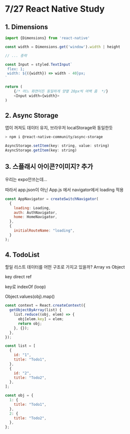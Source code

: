 # 7/27 React Native Study

## 1. Dimensions

```js
import {Dimensions} from 'react-native'

const width = Dimensions.get('window').width | height

// ... 중략

const Input = styled.TextInput`
 flex: 1;
 width: ${({width}) => width - 40}px;
`

return (
    {/* 어느 화면이든 동일하게 양옆 20px씩 여백 줌  */}
    <Input width={width}>
)
```

## 2. Async Storage

앱이 꺼져도 데이터 유지, 브라우저 localStorage와 동일한듯

```sh
> npm i @react-native-community/async-storage
```

```js
AsyncStorage.setItem(key: string, value: string)
AsyncStorage.getItem(key: string)
```

## 3. 스플래시 아이콘?이미지? 추가

우리는 expo안쓰는데...

따라서 app.json이 아닌 App.js 에서 navigator에서 loading 적용

```js
const AppNavigator = createSwitchNavigator(
  {
    loading: Loading,
    auth: AuthNavigator,
    home: HomeNavigator,
  },
  {
    initialRouteName: "loading",
  }
);
```

## 4. TodoList

할일 리스트 데이터를 어떤 구조로 가지고 있을까?
Array vs Object

key direct ref

key로 indexOf (loop)

Object.values(obj).map()

```js
const context = React.createContext({
  getObjectByArray(list) {
    list.reduce((obj, elem) => {
      obj[elem.key] = elem;
      return obj;
    }, {});
  },
});
```

```js
const list = [
  {
    id: "1",
    title: "Todo1",
  },
  {
    id: "2",
    title: "Todo2",
  },
];

const obj = {
  1: {
    title: "Todo1",
  },
  2: {
    title: "Todo2",
  },
};
```
